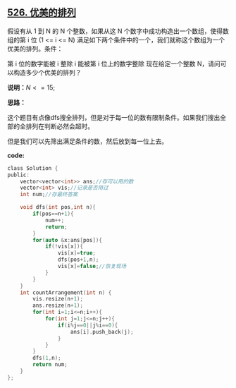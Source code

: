 ## [526. 优美的排列](https://leetcode-cn.com/problems/beautiful-arrangement/)

假设有从 1 到 N 的 N 个整数，如果从这 N 个数字中成功构造出一个数组，使得数组的第 i 位 (1 <= i <= N) 满足如下两个条件中的一个，我们就称这个数组为一个优美的排列。条件：

第 i 位的数字能被 i 整除
i 能被第 i 位上的数字整除
现在给定一个整数 N，请问可以构造多少个优美的排列？

**说明：**$N<=15$;



**思路：**

这个题目有点像dfs搜全排列，但是对于每一位的数有限制条件。如果我们搜出全部的全排列在判断必然会超时。

但是我们可以先筛出满足条件的数，然后放到每一位上去。

**code:**

```c
class Solution {
public:
    vector<vector<int>> ans;//存可以用的数
    vector<int> vis;//记录是否用过
    int num;//存最终答案

    void dfs(int pos,int n){
        if(pos==n+1){
            num++;
            return;
        }
        for(auto &x:ans[pos]){
            if(!vis[x]){
                vis[x]=true;
                dfs(pos+1,n);
                vis[x]=false;//恢复现场
            }
        }
    }
    int countArrangement(int n) {
        vis.resize(n+1);
        ans.resize(n+1);
        for(int i=1;i<=n;i++){
            for(int j=1;j<=n;j++){
                if(i%j==0||j%i==0){
                    ans[i].push_back(j);
                }
            }
        }
        dfs(1,n);
        return num;
    }   
};
```




